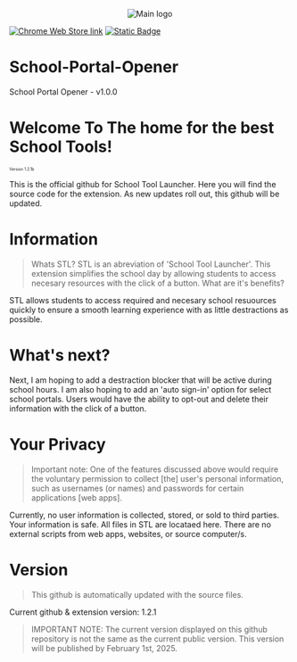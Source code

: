 <p align="center">
  <img src="https://github.com/user-attachments/assets/0c0d71f5-90cd-4511-bf11-b24265e28127" alt="Main logo"/>
</p>
<a href="https://chromewebstore.google.com/detail/school-portal-launcher/pafdkffolelojifgeepmjjofdendeojf?authuser=0&hl=en"><img alt="Chrome Web Store link" src="https://img.shields.io/badge/v1.2.x%20-%20light_green?label=Web%20Store&color=green&link=https%3A%2F%2Fchromewebstore.google.com%2Fdetail%2Fschool-portal-launcher%2Fpafdkffolelojifgeepmjjofdendeojf%3Fauthuser%3D0%26hl%3Den"></a>
<a href="https://a1dos-creations.com"><img alt="Static Badge" href="https://a1dos-creations.com" src="https://img.shields.io/badge/Official%20Website%20-%20h?link=https%3A%2F%2Fa1dos-creations.com"></a>

# School-Portal-Opener
School Portal Opener - v1.0.0
# Welcome To The home for the best School Tools!
<p style="font-size:7;">Version 1.2.1b</p>

<P>This is the official github for School Tool Launcher. Here you will find the source code for the extension. 
As new updates roll out, this github will be updated. </P>  

# Information
> Whats STL?
STL is an abreviation of 'School Tool Launcher'. This extension simplifies the school day by allowing students to access necesary resources with the click of a button.
> What are it's benefits?
> 
STL allows students to access required and necesary school resuources quickly to ensure a smooth learning experience with as little destractions as possible.  

# What's next?
Next, I am hoping to add a destraction blocker that will be active during school hours. I am also hoping to add an 'auto sign-in' option for select school portals. Users would have the ability to opt-out and delete their information with the click of a button.  


# Your Privacy
> Important note: One of the features discussed above would require the voluntary permission to collect [the] user's personal information, such as usernames (or names) and passwords for certain applications [web apps].
> 
Currently, no user information is collected, stored, or sold to third parties. Your information is safe. All files in STL are locataed here. There are no external scripts from web apps, websites, or source computer/s.  


# Version
> This github is automatically updated with the source files.

<p>Current github & extension version: 1.2.1</p>


> IMPORTANT NOTE: The current version displayed on this github repository is not the same as the current public version. This version will be published by February 1st, 2025.
